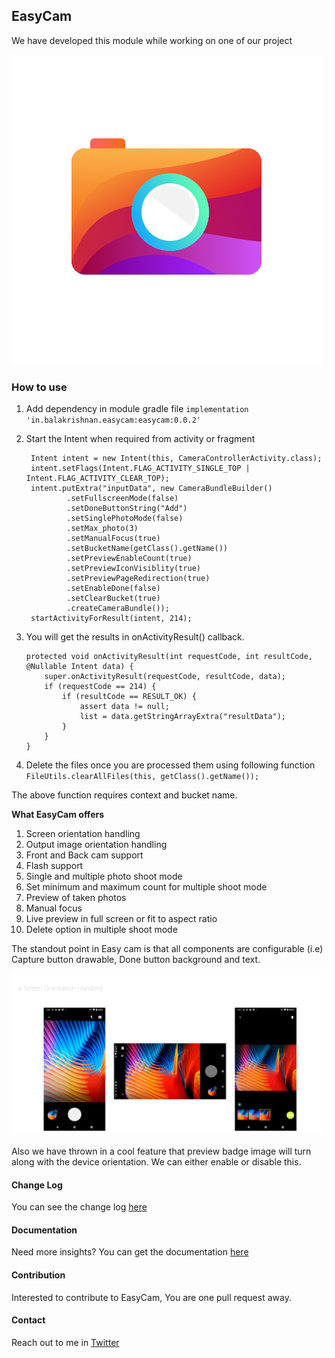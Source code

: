 ## EasyCam

We have developed this module while working on one of our project

![](images/easy_cam_logo.png)

### How to use
1. Add dependency in module gradle file  `implementation 'in.balakrishnan.easycam:easycam:0.0.2'` 
2. Start the Intent when required from activity or fragment 

        Intent intent = new Intent(this, CameraControllerActivity.class);
        intent.setFlags(Intent.FLAG_ACTIVITY_SINGLE_TOP | Intent.FLAG_ACTIVITY_CLEAR_TOP);
        intent.putExtra("inputData", new CameraBundleBuilder()
                .setFullscreenMode(false)
                .setDoneButtonString("Add")
                .setSinglePhotoMode(false)
                .setMax_photo(3)
                .setManualFocus(true)
                .setBucketName(getClass().getName())
                .setPreviewEnableCount(true)
                .setPreviewIconVisiblity(true)
                .setPreviewPageRedirection(true)
                .setEnableDone(false)
                .setClearBucket(true)
                .createCameraBundle());
        startActivityForResult(intent, 214);
  
 3. You will get the results in onActivityResult() callback. 
    ```@Override
    protected void onActivityResult(int requestCode, int resultCode, @Nullable Intent data) {
        super.onActivityResult(requestCode, resultCode, data);
        if (requestCode == 214) {
            if (resultCode == RESULT_OK) {
                assert data != null;
                list = data.getStringArrayExtra("resultData");
            }
        }
    }
4. Delete the files once you are processed them using following function 
`FileUtils.clearAllFiles(this, getClass().getName());`

The above function requires context and bucket name. 

**What EasyCam offers**
1. Screen orientation handling
2. Output image orientation handling
3. Front and Back cam support
4. Flash support 
5. Single and multiple photo shoot mode
6. Set minimum and maximum count for multiple shoot mode
7. Preview of taken photos
8. Manual focus
9. Live preview in full screen or fit to aspect ratio
10. Delete option in multiple shoot mode  

The standout point in Easy cam is that all components are configurable
(i.e) Capture button drawable, Done button background and text.
 

![](images/orientation_handling.png)

Also we have thrown in a cool feature that preview badge image will turn
along with the device orientation. We can either enable or disable this. 

#### Change Log
You can see the change log [here](changeLog/ChangeLog.md)

 
#### Documentation 
Need more insights? You can get the documentation [here](https://balakrishnanpt.github.io/EasyCam/)


#### Contribution 
Interested to contribute to EasyCam, You are one pull request away. 

#### Contact 
Reach out to me in [Twitter](https://twitter.com/BalakrishnanPT)



